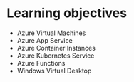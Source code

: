 # Learning objectives

* Azure Virtual Machines
* Azure App Service
* Azure Container Instances
* Azure Kubernetes Service
* Azure Functions
* Windows Virtual Desktop

